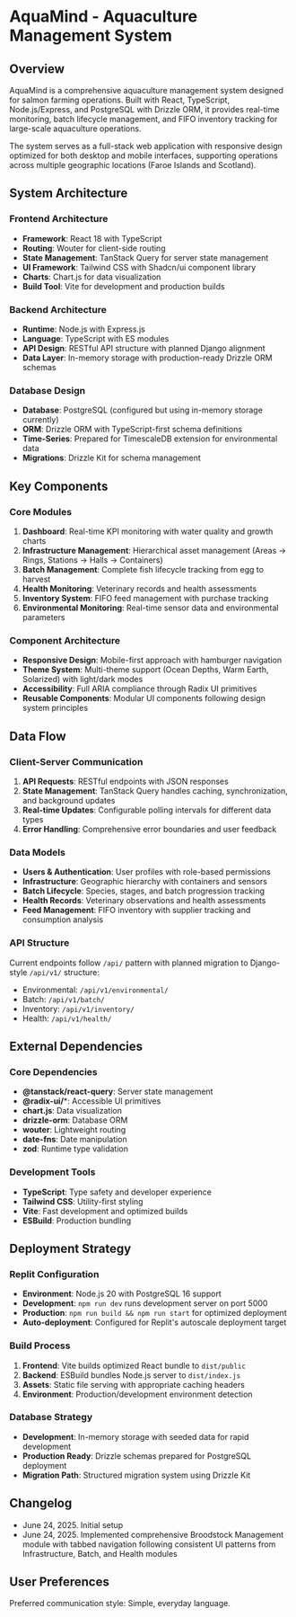 # AquaMind - Aquaculture Management System

## Overview

AquaMind is a comprehensive aquaculture management system designed for salmon farming operations. Built with React, TypeScript, Node.js/Express, and PostgreSQL with Drizzle ORM, it provides real-time monitoring, batch lifecycle management, and FIFO inventory tracking for large-scale aquaculture operations.

The system serves as a full-stack web application with responsive design optimized for both desktop and mobile interfaces, supporting operations across multiple geographic locations (Faroe Islands and Scotland).

## System Architecture

### Frontend Architecture
- **Framework**: React 18 with TypeScript
- **Routing**: Wouter for client-side routing
- **State Management**: TanStack Query for server state management
- **UI Framework**: Tailwind CSS with Shadcn/ui component library
- **Charts**: Chart.js for data visualization
- **Build Tool**: Vite for development and production builds

### Backend Architecture
- **Runtime**: Node.js with Express.js
- **Language**: TypeScript with ES modules
- **API Design**: RESTful API structure with planned Django alignment
- **Data Layer**: In-memory storage with production-ready Drizzle ORM schemas

### Database Design
- **Database**: PostgreSQL (configured but using in-memory storage currently)
- **ORM**: Drizzle ORM with TypeScript-first schema definitions
- **Time-Series**: Prepared for TimescaleDB extension for environmental data
- **Migrations**: Drizzle Kit for schema management

## Key Components

### Core Modules
1. **Dashboard**: Real-time KPI monitoring with water quality and growth charts
2. **Infrastructure Management**: Hierarchical asset management (Areas → Rings, Stations → Halls → Containers)
3. **Batch Management**: Complete fish lifecycle tracking from egg to harvest
4. **Health Monitoring**: Veterinary records and health assessments
5. **Inventory System**: FIFO feed management with purchase tracking
6. **Environmental Monitoring**: Real-time sensor data and environmental parameters

### Component Architecture
- **Responsive Design**: Mobile-first approach with hamburger navigation
- **Theme System**: Multi-theme support (Ocean Depths, Warm Earth, Solarized) with light/dark modes
- **Accessibility**: Full ARIA compliance through Radix UI primitives
- **Reusable Components**: Modular UI components following design system principles

## Data Flow

### Client-Server Communication
1. **API Requests**: RESTful endpoints with JSON responses
2. **State Management**: TanStack Query handles caching, synchronization, and background updates
3. **Real-time Updates**: Configurable polling intervals for different data types
4. **Error Handling**: Comprehensive error boundaries and user feedback

### Data Models
- **Users & Authentication**: User profiles with role-based permissions
- **Infrastructure**: Geographic hierarchy with containers and sensors
- **Batch Lifecycle**: Species, stages, and batch progression tracking
- **Health Records**: Veterinary observations and health assessments
- **Feed Management**: FIFO inventory with supplier tracking and consumption analysis

### API Structure
Current endpoints follow `/api/` pattern with planned migration to Django-style `/api/v1/` structure:
- Environmental: `/api/v1/environmental/`
- Batch: `/api/v1/batch/`
- Inventory: `/api/v1/inventory/`
- Health: `/api/v1/health/`

## External Dependencies

### Core Dependencies
- **@tanstack/react-query**: Server state management
- **@radix-ui/***: Accessible UI primitives
- **chart.js**: Data visualization
- **drizzle-orm**: Database ORM
- **wouter**: Lightweight routing
- **date-fns**: Date manipulation
- **zod**: Runtime type validation

### Development Tools
- **TypeScript**: Type safety and developer experience
- **Tailwind CSS**: Utility-first styling
- **Vite**: Fast development and optimized builds
- **ESBuild**: Production bundling

## Deployment Strategy

### Replit Configuration
- **Environment**: Node.js 20 with PostgreSQL 16 support
- **Development**: `npm run dev` runs development server on port 5000
- **Production**: `npm run build && npm run start` for optimized deployment
- **Auto-deployment**: Configured for Replit's autoscale deployment target

### Build Process
1. **Frontend**: Vite builds optimized React bundle to `dist/public`
2. **Backend**: ESBuild bundles Node.js server to `dist/index.js`
3. **Assets**: Static file serving with appropriate caching headers
4. **Environment**: Production/development environment detection

### Database Strategy
- **Development**: In-memory storage with seeded data for rapid development
- **Production Ready**: Drizzle schemas prepared for PostgreSQL deployment
- **Migration Path**: Structured migration system using Drizzle Kit

## Changelog

- June 24, 2025. Initial setup
- June 24, 2025. Implemented comprehensive Broodstock Management module with tabbed navigation following consistent UI patterns from Infrastructure, Batch, and Health modules

## User Preferences

Preferred communication style: Simple, everyday language.